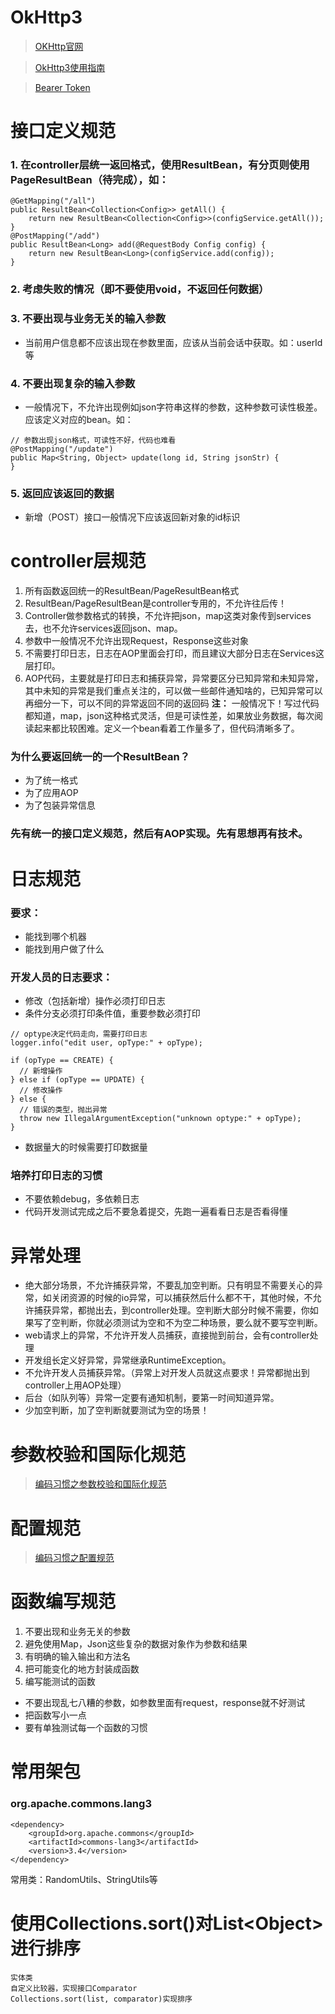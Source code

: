 # OkHttp3
> [OKHttp官网](http://square.github.io/okhttp/)

> [OkHttp3使用指南](http://www.qingpingshan.com/rjbc/az/110232.html)

> [Bearer Token](http://www.haomou.net/2014/08/13/2014_bare_token/)

# 接口定义规范
### 1. 在controller层统一返回格式，使用ResultBean，有分页则使用PageResultBean（待完成），如：
```
@GetMapping("/all")
public ResultBean<Collection<Config>> getAll() {
    return new ResultBean<Collection<Config>>(configService.getAll());
}
@PostMapping("/add")
public ResultBean<Long> add(@RequestBody Config config) {
    return new ResultBean<Long>(configService.add(config));
}
```
### 2. 考虑失败的情况（即不要使用void，不返回任何数据）

### 3. 不要出现与业务无关的输入参数
- 当前用户信息都不应该出现在参数里面，应该从当前会话中获取。如：userId等

### 4. 不要出现复杂的输入参数
- 一般情况下，不允许出现例如json字符串这样的参数，这种参数可读性极差。应该定义对应的bean。如：
```
// 参数出现json格式，可读性不好，代码也难看
@PostMapping("/update")
public Map<String, Object> update(long id, String jsonStr) {
}
```

### 5. 返回应该返回的数据
- 新增（POST）接口一般情况下应该返回新对象的id标识

# controller层规范
1. 所有函数返回统一的ResultBean/PageResultBean格式
2. ResultBean/PageResultBean是controller专用的，不允许往后传！
3. Controller做参数格式的转换，不允许把json，map这类对象传到services去，也不允许services返回json、map。
4. 参数中一般情况不允许出现Request，Response这些对象
5. 不需要打印日志，日志在AOP里面会打印，而且建议大部分日志在Services这层打印。
6. AOP代码，主要就是打印日志和捕获异常，异常要区分已知异常和未知异常，其中未知的异常是我们重点关注的，可以做一些邮件通知啥的，已知异常可以再细分一下，可以不同的异常返回不同的返回码
**注：** 一般情况下！写过代码都知道，map，json这种格式灵活，但是可读性差，如果放业务数据，每次阅读起来都比较困难。定义一个bean看着工作量多了，但代码清晰多了。

### 为什么要返回统一的一个ResultBean？
- 为了统一格式
- 为了应用AOP
- 为了包装异常信息

### 先有统一的接口定义规范，然后有AOP实现。先有思想再有技术。

# 日志规范
### 要求：
- 能找到哪个机器
- 能找到用户做了什么

### 开发人员的日志要求：
- 修改（包括新增）操作必须打印日志
- 条件分支必须打印条件值，重要参数必须打印
```
// optype决定代码走向，需要打印日志
logger.info("edit user, opType:" + opType);

if (opType == CREATE) {
  // 新增操作
} else if (opType == UPDATE) {
  // 修改操作
} else {
  // 错误的类型，抛出异常
  throw new IllegalArgumentException("unknown optype:" + opType);
}
```
- 数据量大的时候需要打印数据量

### 培养打印日志的习惯
- 不要依赖debug，多依赖日志
- 代码开发测试完成之后不要急着提交，先跑一遍看看日志是否看得懂

# 异常处理
- 绝大部分场景，不允许捕获异常，不要乱加空判断。只有明显不需要关心的异常，如关闭资源的时候的io异常，可以捕获然后什么都不干，其他时候，不允许捕获异常，都抛出去，到controller处理。空判断大部分时候不需要，你如果写了空判断，你就必须测试为空和不为空二种场景，要么就不要写空判断。
- web请求上的异常，不允许开发人员捕获，直接抛到前台，会有controller处理
- 开发组长定义好异常，异常继承RuntimeException。
- 不允许开发人员捕获异常。（异常上对开发人员就这点要求！异常都抛出到controller上用AOP处理）
- 后台（如队列等）异常一定要有通知机制，要第一时间知道异常。
- 少加空判断，加了空判断就要测试为空的场景！

# 参数校验和国际化规范
> [编码习惯之参数校验和国际化规范](http://blog.didispace.com/cxy-wsm-zml-6/)

# 配置规范
> [编码习惯之配置规范](http://blog.didispace.com/cxy-wsm-zml-7/)

# 函数编写规范
1. 不要出现和业务无关的参数
2. 避免使用Map，Json这些复杂的数据对象作为参数和结果
3. 有明确的输入输出和方法名
4. 把可能变化的地方封装成函数
5. 编写能测试的函数
- 不要出现乱七八糟的参数，如参数里面有request，response就不好测试
- 把函数写小一点
- 要有单独测试每一个函数的习惯

# 常用架包
### org.apache.commons.lang3
```
<dependency>
    <groupId>org.apache.commons</groupId>
    <artifactId>commons-lang3</artifactId>
    <version>3.4</version>
</dependency>
```
常用类：RandomUtils、StringUtils等

# 使用Collections.sort()对List\<Object\>进行排序

```
实体类
自定义比较器，实现接口Comparator
Collections.sort(list, comparator)实现排序
```